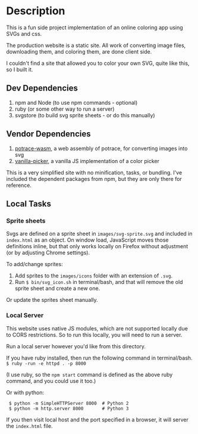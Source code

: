 # Description

This is a fun side project implementation of an online coloring app using SVGs and css.

The production website is a static site.  All work of converting image files, downloading them, and coloring them, are done client side.

I couldn't find a site that allowed you to color your own SVG, quite like this, so I built it.

## Dev Dependencies

1. npm and Node (to use npm commands - optional)
1. ruby (or some other way to run a server)
1. svgstore (to build svg sprite sheets - or do this manually)


## Vendor Dependencies

1. [potrace-wasm](https://github.com/IguteChung/potrace-wasm), a web assembly of potrace, for converting images into svg
1. [vanilla-picker](https://vanilla-picker.js.org/), a vanilla JS implementation of a color picker

This is a very simplified site with no minification, tasks, or bundling.  I've included the dependent packages from npm, but they are only there for reference.

## Local Tasks

### Sprite sheets
Svgs are defined on a sprite sheet in `images/svg-sprite.svg` and included in `index.html` as an object.  On window load, JavaScript moves those definitions inline, but that only works locally on Firefox without adjustment (or by adjusting Chrome settings).

To add/change sprites:
1. Add sprites to the `images/icons` folder with an extension of `.svg`.
1. Run `$ bin/svg_icon.sh` in terminal/bash, and that will remove the old sprite sheet and create a new one.

Or update the sprites sheet manually.


### Local Server
This website uses native JS modules, which are not supported locally due to CORS restrictions.  So to run this locally, you will need to run a server.

Run a local server however you'd like from this directory.

If you have ruby installed, then run the following command in terminal/bash.
`$ ruby -run -e httpd . -p 8000`

(I use ruby, so the `npm start` command is defined as the above ruby command, and you could use it too.)

Or with python:

```
 $ python -m SimpleHTTPServer 8000  # Python 2
 $ python -m http.server 8000       # Python 3
```

If you then visit local host and the port specified in a browser, it will server the `index.html` file.
